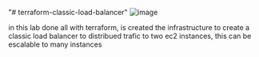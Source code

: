 "# terraform-classic-load-balancer" 
![image](https://github.com/user-attachments/assets/bda827d8-b76e-4687-b296-d2eed38af30f)

in this lab done all with terraform, is created the infrastructure to create a classic load balancer to distribued trafic to two ec2 instances, this can be escalable to many instances 
